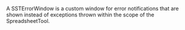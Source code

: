 A SSTErrorWindow is a custom window for error notifications that are shown instead of exceptions thrown within the scope of the SpreadsheetTool.
